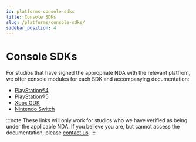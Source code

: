 ```yaml
---
id: platforms-console-sdks
title: Console SDKs
slug: /platforms/console-sdks/
sidebar_position: 4
---
```


# Console SDKs

For studios that have signed the appropriate NDA with the relevant platfrom, we offer console modules for each SDK and accompanying documentation:  

* [PlayStation®4](https://docs.mod.io/partners/ps4/)
* [PlayStation®5](https://docs.mod.io/partners/ps5/)
* [Xbox GDK](https://docs.mod.io/partners/xbox/)
* [Nintendo Switch](https://docs.mod.io/partners/switch/)

:::note
These links will only work for studios who we have verified as being under the applicable NDA. If you believe you are, but cannot access the documentation, please [contact us](mailto:developers@mod.io).
:::
